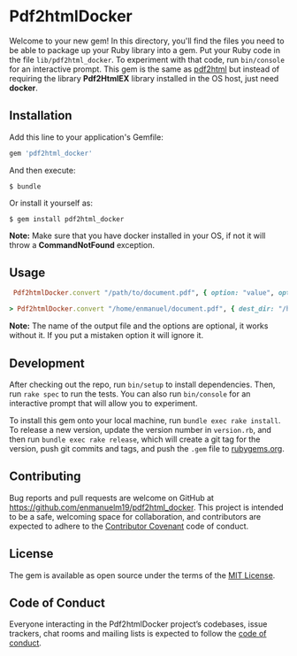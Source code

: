 # Pdf2htmlDocker

Welcome to your new gem! In this directory, you'll find the files you need to be able to package up your Ruby library into a gem. Put your Ruby code in the file `lib/pdf2html_docker`. To experiment with that code, run `bin/console` for an interactive prompt. This gem is the same as [pdf2html](https://github.com/oshchyhol/pdf2html) but instead of requiring the library **Pdf2HtmlEX** library installed in the OS host, just need **docker**.

## Installation

Add this line to your application's Gemfile:

```ruby
gem 'pdf2html_docker'
```

And then execute:

    $ bundle

Or install it yourself as:

    $ gem install pdf2html_docker

**Note:** Make sure that you have docker installed in your OS, if not it will throw a **CommandNotFound** exception.

## Usage

```ruby
 Pdf2htmlDocker.convert "/path/to/document.pdf", { option: "value", option: "value2" }, "output_file.html"

> Pdf2htmlDocker.convert "/home/enmanuel/document.pdf", { dest_dir: "/home/enmanuel/" }
```

**Note:** The name of the output file and the options are optional, it works without it. If you put a mistaken option it will ignore it.

## Development

After checking out the repo, run `bin/setup` to install dependencies. Then, run `rake spec` to run the tests. You can also run `bin/console` for an interactive prompt that will allow you to experiment.

To install this gem onto your local machine, run `bundle exec rake install`. To release a new version, update the version number in `version.rb`, and then run `bundle exec rake release`, which will create a git tag for the version, push git commits and tags, and push the `.gem` file to [rubygems.org](https://rubygems.org).

## Contributing

Bug reports and pull requests are welcome on GitHub at https://github.com/enmanuelm19/pdf2html_docker. This project is intended to be a safe, welcoming space for collaboration, and contributors are expected to adhere to the [Contributor Covenant](http://contributor-covenant.org) code of conduct.

## License

The gem is available as open source under the terms of the [MIT License](https://opensource.org/licenses/MIT).

## Code of Conduct

Everyone interacting in the Pdf2htmlDocker project’s codebases, issue trackers, chat rooms and mailing lists is expected to follow the [code of conduct](https://github.com/enmanuelm19/pdf2html_docker/blob/master/CODE_OF_CONDUCT.md).
